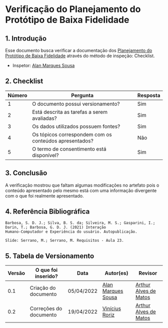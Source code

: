 # Verificação do Planejamento do Protótipo de Baixa Fidelidade

## 1. Introdução

Esse documento busca verificar a documentação dos [Planejamento do Protótipo de Baixa Fidelidade](../design-avaliacao-desenvolvimento/nivel-2/planejamento-avaliacao-prototipo-papel.md) através do método de inspeção: Checklist. 
- Inspetor: [Alan Marques Sousa](https://github.com/alan-ms)

## 2. Checklist

Número | Pergunta | Resposta
---    |   ---    |    ---
1| O documento possui versionamento?| Sim
2| Está descrita as tarefas a serem avaliadas?| Sim
3| Os dados utilizados possuem fontes? | Sim
4| Os tópicos correspondem com os conteúdos apresentados? | Não
5| O termo de consentimento está disponível? | Sim

## 3. Conclusão

A verificação mostrou que faltam algumas modificações no artefato pois o conteúdo apresentado pelo mesmo está com uma informação divergente com o que foi realmente apresentado.

## 4. Referência Bibliográfica
    Barbosa, S. D. J.; Silva, B. S. da; Silveira, M. S.; Gasparini, I.; Darin, T.; Barbosa, G. D. J. (2021) Interação
    Humano-Computador e Experiência do usuário. Autopublicação.

    Slide: Serrano, M.; Serrano, M. Requisitos - Aula 23.

## 5. Tabela de Versionamento
Versão |  O que foi inserido? | Data | Autor(es)| Revisor |
---- |----- | ---- | ---- | ---- |
0.1| Criação do documento | 05/04/2022| [Alan Marques Sousa](https://github.com/alan-ms) | [Arthur Alves de Matos](https://github.com/Arthur-Gaudium) |
0.2| Correções do documento | 19/04/2022| [Vinícius Roriz](https://github.com/viniciusroriz) | [Arthur Alves de Matos](https://github.com/Arthur-Gaudium) |